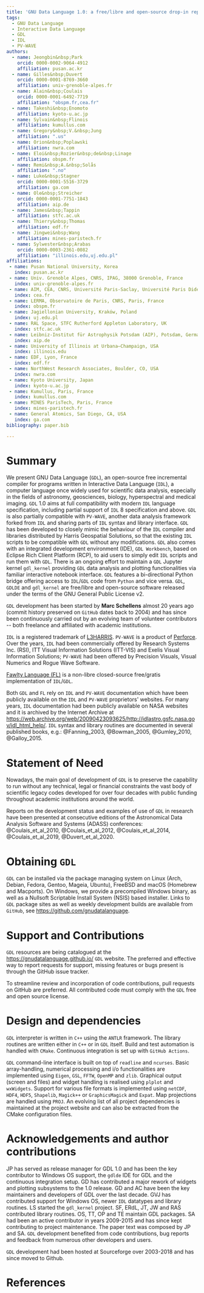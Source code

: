 ```yaml
---
title: 'GNU Data Language 1.0: a free/libre and open-source drop-in replacement for IDL/PV-WAVE'
tags:
  - GNU Data Language
  - Interactive Data Language
  - GDL
  - IDL
  - PV-WAVE
authors:
  - name: Jeongbin&nbsp;Park
    orcid: 0000-0002-9064-4912
    affiliation: pusan.ac.kr
  - name: Gilles&nbsp;Duvert
    orcid: 0000-0001-8769-3660 
    affiliation: univ-grenoble-alpes.fr
  - name: Alain&nbsp;Coulais
    orcid: 0000-0001-6492-7719
    affiliation: "obspm.fr,cea.fr"
  - name: Takeshi&nbsp;Enomoto
    affiliation: kyoto-u.ac.jp
  - name: Sylvain&nbsp;Flinois
    affiliation: kumullus.com
  - name: Gregory&nbsp;V.&nbsp;Jung
    affiliation: ".us"
  - name: Orion&nbsp;Poplawski
    affiliation: nwra.com
  - name: Eloi&nbsp;Rozier&nbsp;de&nbsp;Linage
    affiliation: obspm.fr
  - name: Remi&nbsp;A.&nbsp;Solås
    affiliation: ".no" 
  - name: Luke&nbsp;Stagner 
    orcid: 0000-0001-5516-3729
    affiliation: ga.com
  - name: Ole&nbsp;Streicher
    orcid: 0000-0001-7751-1843
    affiliation: aip.de
  - name: James&nbsp;Tappin
    affiliation: stfc.ac.uk
  - name: Thierry&nbsp;Thomas
    affiliation: edf.fr
  - name: Jingwei&nbsp;Wang
    affiliation: mines-paristech.fr
  - name: Sylwester&nbsp;Arabas
    orcid: 0000-0003-2361-0082
    affiliation: "illinois.edu,uj.edu.pl"
affiliations:
 - name: Pusan National University, Korea
   index: pusan.ac.kr
 - name: Univ. Grenoble Alpes, CNRS, IPAG, 38000 Grenoble, France 
   index: univ-grenoble-alpes.fr
 - name: AIM, CEA, CNRS, Université Paris-Saclay, Université Paris Diderot, Sorbonne Paris Cité, Gif-sur-Yvette, France
   index: cea.fr
 - name: LERMA, Observatoire de Paris, CNRS, Paris, France 
   index: obspm.fr
 - name: Jagiellonian University, Kraków, Poland
   index: uj.edu.pl
 - name: RAL Space, STFC Rutherford Appleton Laboratory, UK 
   index: stfc.ac.uk
 - name: Leibniz-Institut für Astrophysik Potsdam (AIP), Potsdam, Germany 
   index: aip.de
 - name: University of Illinois at Urbana–Champaign, USA
   index: illinois.edu
 - name: EDF, Lyon, France
   index: edf.fr
 - name: NorthWest Research Associates, Boulder, CO, USA
   index: nwra.com
 - name: Kyoto University, Japan
   index: kyoto-u.ac.jp
 - name: Kumullus, Paris, France
   index: kumullus.com
 - name: MINES ParisTech, Paris, France
   index: mines-paristech.fr
 - name: General Atomics, San Diego, CA, USA
   index: ga.com
bibliography: paper.bib

---
```


# Summary

We present GNU Data Language (`GDL`), an open-source free incremental compiler for programs written in Interactive Data
  Language (`IDL`), a computer language once widely used for scientific data analysis, especially in the fields of astronomy,
  geosciences, biology, hyperspectral and medical imaging. 
`GDL` 1.0 aims at full compatibility with modern `IDL` language specification, including partial support
  of `IDL` 8 specification and above.
`GDL` is also partially compatible with `PV-WAVE`, another data analysis framework forked from `IDL` and 
  sharing parts of `IDL` syntax and library interface.
`GDL` has been developed to closely mimic the behaviour of the `IDL` compiler and libraries distributed by
  Harris Geospatial Solutions, so that the existing `IDL` scripts to be compatible with `GDL` without any modifications. 
`GDL` also comes with an integrated development environment (IDE), `GDL Workbench`, based on Eclipse Rich Client Platform (RCP),
  to aid users to simply edit `IDL` scripts and run them with `GDL`.
There is an ongoing effort to maintain a `GDL` Jupyter kernel `gdl_kernel` providing `GDL` data analysis and plotting functionalities
  via familiar interactive notebook interface.
`GDL` features a bi-directional Python bridge offering access to `IDL`/`GDL` code from `Python` and vice versa.
`GDL`, `GDLDE` and `gdl_kernel` are free/libre and open-source software released under the terms of the GNU General Public License v2.

`GDL` development has been started by **Marc Schellens** almost 20 years ago (commit history preserved on `GitHub` dates back to 2004) 
  and has since been continuously carried out by an evolving team of volunteer contributors -- both freelance and affiliated with
  academic institutions.

`IDL` is a registered trademark of [L3HARRIS](http://l3harrisgeospatial.com). 
`PV-WAVE` is a product of [Perforce](http://perforce.com).
Over the years, `IDL` had been commercially offered by Research Systems Inc. (RSI), ITT Visual Information Solutions (ITT-VIS) and
  Exelis Visual Information Solutions; `PV-WAVE` had been offered by Precision Visuals, Visual Numerics and Rogue Wave Software.

[Fawlty Language (FL)](https://www.flxpert.hu/fl/) is a non-libre closed-source free/gratis implementation of `IDL`/`GDL`.

Both `GDL` and `FL` rely on `IDL` and `PV-WAVE` documentation which have been publicly available on the `IDL` and `PV-WAVE` proprietors' websites.
For many years, `IDL` documentation had been publicly available on NASA websites and it is archived by the Internet Archive at
  <https://web.archive.org/web/20090423093625/http://idlastro.gsfc.nasa.gov/idl_html_help/>.
`IDL` syntax and library routines are documented in several published books, e.g.: @Fanning_2003, @Bowman_2005, @Gumley_2010, @Galloy_2015.

# Statement of Need

Nowadays, the main goal of development of `GDL` is to preserve the capability to run without any technical, legal or financial 
  constraints the vast body of scientific legacy codes developed for over four decades with public funding throughout
  academic institutions around the world.

Reports on the development status and examples of use of `GDL` in research have been presented at consecutive editions 
  of the Astronomical Data Analysis Software and Systems (ADASS) conferences:
  @Coulais_et_al_2010, @Coulais_et_al_2012, @Coulais_et_al_2014, @Coulais_et_al_2019, @Duvert_et_al_2020.

# Obtaining `GDL`

`GDL` can be installed via the package managing system on Linux (Arch, Debian, Fedora, Gentoo, Mageia, Ubuntu), 
  FreeBSD and macOS (Homebrew and Macports).
On Windows, we provide a precompiled Windows binary, as well as a Nullsoft Scriptable
  Install System (NSIS) based installer.
Links to `GDL` package sites as well as weekly development builds are available from `GitHub`, see <https://github.com/gnudatalanguage>.

# Support and Contributions

`GDL` resources are being catalogued at the <https://gnudatalanguage.github.io/> `GDL` website.
The preferred and effective way to report requests for support, missing features or bugs present
  is through the GitHub issue tracker.

To streamline review and incorporation of code contributions, pull requests on GitHub are preferred.
All contributed code must comply with the `GDL` free and open source license.

# Design and dependencies

`GDL` interpreter is written in `C++` using the `ANTLR` framework.
The library routines are written either in `C++` or in `GDL` itself.
Build and test automation is handled with `CMake`.
Continuous integration is set up with `GitHub Actions`.

`GDL` command-line interface is built on top of `readline` and `ncurses`.
Basic array-handling, numerical processing and i/o functionalities are implemented using `Eigen`,
  `GSL`, `FFTW`, `OpenMP` and `zlib`.
Graphical output (screen and files) and widget handling is realised using 
  `plplot` and `wxWidgets`.
Support for various file formats is implemented using `netCDF`, `HDF4`,
  `HDF5`, `Shapelib`, `Magick++` or `GraphicsMagick` and `Expat`.
Map projections are handled using `PROJ`.
An evolving list of all project dependencies is maintained at the project website
  and can also be extracted from the CMake configuration files.

# Acknowledgements and author contributions

JP has served as release manager for GDL 1.0 and has been the key contributor to Windows OS support, the `gdlde` IDE for GDL and the continuous integration setup. 
GD has contributed a major rework of widgets and plotting subsystems to the 1.0 release.
GD and AC have been the key maintainers and developers of GDL over the last decade.
GVJ has contributed support for Windows OS, newer `IDL` datatypes and library routines.
LS started the `gdl_kernel` project.
SF, ERdL, JT, JW and RAS contributed library routines.
OS, TT, OP and TE maintain GDL packages.
SA had been an active contributor in years 2009-2015 and has since kept contributing to project maintenance.
The paper text was composed by JP and SA.
`GDL` development benefited from code contributions, bug reports and feedback from numerous
  other developers and users.

`GDL` development had been hosted at Sourceforge over 2003-2018 and has since moved to Github.

# References
